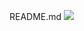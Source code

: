 README.md
            <img src="https://cdn.jsdelivr.net/gh/devicons/devicon@latest/icons/threedsmax/threedsmax-original.svg" />
          

